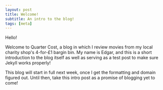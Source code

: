 ```yaml
---
layout: post
title: Welcome!
subtitle: An intro to the blog!
tags: [meta]
---
```


Hello!

Welcome to Quarter Cost, a blog in which I review movies from my local charity shop's 4-for-£1 bargin bin. My name is Edgar, and this is a short introduction to the blog itself as well as serving as a test post to make sure Jekyll works properly!

This blog will start in full next week, once I get the formatting and domain figured out. Until then, take this intro post as a promise of blogging yet to come!
